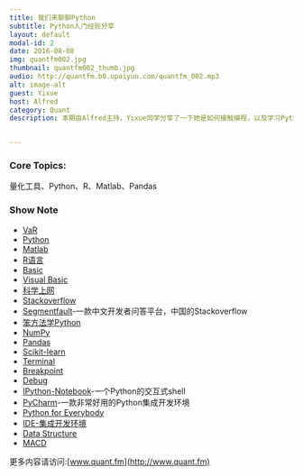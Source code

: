 ```yaml
---
title: 我们来聊聊Python
subtitle: Python入门经验分享
layout: default
modal-id: 2
date: 2016-08-08
img: quantfm002.jpg
thumbnail: quantfm002_thumb.jpg
audio: http://quantfm.b0.upaiyun.com/quantfm_002.mp3
alt: image-alt
guest: Yixue
host: Alfred
category: Quant
description: 本期由Alfred主持，Yixue同学分享了一下她是如何接触编程，以及学习Python的过程，并且推荐了一些入门的资源。结合她使用Matlab、R语言、Python的经历，对三种语言做了一些简单的对比。我们还提到了Python在数据分析领域经常用到的Numpy、Pandas、Scikit-learn等工具包。


---
```


### Core Topics:
量化工具、Python、R、Matlab、Pandas

### Show Note

* [VaR](https://zh.wikipedia.org/wiki/%E9%A3%8E%E9%99%A9%E4%BB%B7%E5%80%BC)
* [Python](https://zh.wikipedia.org/wiki/Python)
* [Matlab](https://zh.wikipedia.org/wiki/MATLAB)
* [R语言](https://zh.wikipedia.org/wiki/R%E8%AF%AD%E8%A8%80)
* [Basic](https://zh.wikipedia.org/wiki/BASIC)
* [Visual Basic](https://zh.wikipedia.org/wiki/Visual_Basic)
* [科学上网](https://zh.wikipedia.org/wiki/%E7%AA%81%E7%A0%B4%E7%BD%91%E7%BB%9C%E5%AE%A1%E6%9F%A5)
* [Stackoverflow](http://stackoverflow.com/)
* [Segmentfault](https://segmentfault.com/)-一款中文开发者问答平台，中国的Stackoverflow
* [笨方法学Python](https://book.douban.com/subject/26264642/)
* [NumPy](http://www.numpy.org/)
* [Pandas](http://pandas.pydata.org/)
* [Scikit-learn](http://scikit-learn.org/)
* [Terminal](https://zh.wikipedia.org/wiki/%E7%B5%82%E7%AB%AF)
* [Breakpoint](https://zh.wikipedia.org/wiki/%E6%96%AD%E7%82%B9)
* [Debug](https://zh.wikipedia.org/wiki/%E8%B0%83%E8%AF%95)
* [IPython-Notebook](http://ipython.org/notebook.html)-一个Python的交互式shell
* [PyCharm](https://www.jetbrains.com/pycharm/)-一款非常好用的Python集成开发环境
* [Python for Everybody](https://www.coursera.org/specializations/python)
* [IDE-集成开发环境](https://www.coursera.org/specializations/python)
* [Data Structure](https://zh.wikipedia.org/wiki/%E6%95%B0%E6%8D%AE%E7%BB%93%E6%9E%84)
* [MACD](https://zh.wikipedia.org/wiki/MACD)




更多内容请访问:[www.quant.fm](http://www.quant.fm)
